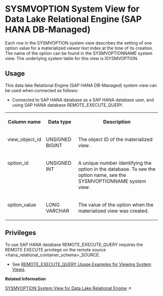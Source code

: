 <!-- loio5b0c044c69034850a8d3006feb79ce7f -->

# SYSMVOPTION System View for Data Lake Relational Engine \(SAP HANA DB-Managed\)

Each row in the SYSMVOPTION system view describes the setting of one option value for a materialized viewor text index at the time of its creation. The name of the option can be found in the SYSMVOPTIONNAME system view. The underlying system table for this view is ISYSMVOPTION.



## Usage

This data lake Relational Engine \(SAP HANA DB-Managed\) system view can be used when connected as follows:

-   Connected to SAP HANA database as a SAP HANA database user, and using SAP HANA database REMOTE\_EXECUTE\_QUERY.





<table>
<tr>
<th valign="top">

Column name

</th>
<th valign="top">

Data type

</th>
<th valign="top">

Description

</th>
</tr>
<tr>
<td valign="top">

view\_object\_id

</td>
<td valign="top">

UNSIGNED BIGINT

</td>
<td valign="top">

The object ID of the materialized view.

</td>
</tr>
<tr>
<td valign="top">

option\_id

</td>
<td valign="top">

UNSIGNED INT

</td>
<td valign="top">

A unique number identifying the option in the database. To see the option name, see the SYSMVOPTIONNAME system view.

</td>
</tr>
<tr>
<td valign="top">

option\_value

</td>
<td valign="top">

LONG VARCHAR

</td>
<td valign="top">

The value of the option when the materialized view was created.

</td>
</tr>
</table>



<a name="loio5b0c044c69034850a8d3006feb79ce7f__section_gj1_wy1_4yb"/>

## Privileges

To use SAP HANA database REMOTE\_EXECUTE\_QUERY requires the REMOTE EXECUTE privilege on the remote source <hana\_relational\_container\_schema\>\_SOURCE.

-   See [REMOTE\_EXECUTE\_QUERY Usage Examples for Viewing System Views](https://help.sap.com/docs/SAP_HANA_DATA_LAKE/a898e08b84f21015969fa437e89860c8/ada51c0074354a5f99b60c14cffb653c.html).

**Related Information**  


[SYSMVOPTION System View for Data Lake Relational Engine](https://help.sap.com/viewer/19b3964099384f178ad08f2d348232a9/2024_3_QRC/en-US/3be939606c5f1014a581c83fbbc9b790.html "Each row in the SYSMVOPTION system view describes the setting of one option value for a materialized view or text index at the time of its creation. The name of the option can be found in the SYSMVOPTIONNAME system view. The underlying system table for this view is ISYSMVOPTION.") :arrow_upper_right:

